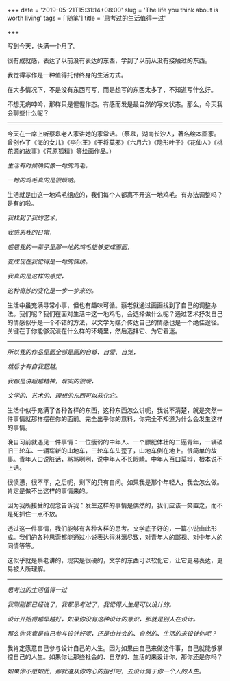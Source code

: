 +++
date = '2019-05-21T15:31:14+08:00'
slug = 'The life you think about is worth living'
tags = ['随笔']
title = '思考过的生活值得一过'

+++

写到今天，快满一个月了。

很有成就感，表达了以前没有表达的东西，学到了以前从没有接触过的东西。

我觉得写作是一种值得托付终身的生活方式。

在大多情况下，不是没有东西可写，而是想写的东西太多了，不知道写什么好。

不想无病呻吟，那样只是惺惺作态。有感而发是最自然的写文状态。那么，今天我会聊些什么呢？

---

今天在一席上听蔡皋老人家讲她的家常话。（蔡皋，湖南长沙人，著名绘本画家。曾创作了《海的女儿》《李尔王》《干将莫邪》《六月六》《隐形叶子》《花仙人》《桃花源的故事》《荒原狐精》等绘画作品。）

*生活有时候确实像一地的鸡毛，*

*一地的鸡毛真的是很烦呐。*

生活就是由这一地鸡毛组成的，我们每个人都离不开这一地鸡毛。有办法调整吗？是有的啦。

*我找到了我的艺术，*

*我感恩我的日常，*

*感恩我的一辈子里那一地的鸡毛能够变成画面，*

*变成现在我觉得是一地的锦绣。*

*我真的是这样的感觉，*

*这种奇妙的变化是一步一步来的。*

生活中虽充满寻常小事，但也有趣味可循。蔡老就通过画画找到了自己的调整办法。我们呢？我们在面对生活中这一地鸡毛，会选择做什么呢？通过艺术抒发自己的情感似乎是一个不错的方法，以文学为媒介传达自己的情感也是一个绝佳途径。关键在于你能够沉浸在什么样的环境里，然后选择它、为它着迷。

---

*所以我的作品里面全部是画的自尊、自爱、自觉，*

*然后才有自我超越。*

*我都是讲超越精神，现实的很硬，*

*文学的、艺术的、理想的东西可以软化它。*

生活中似乎充满了各种各样的东西，这种东西怎么讲呢，我说不清楚，就是突然一件事情就那样摆在你的面前。完全出乎你的意料，你完全不知道为什么会发生这样的事情。

晚自习前就遇见一件事情：一位瘦弱的中年人、一个膘肥体壮的二逼青年，一辆破旧三轮车、一辆崭新的山地车，三轮车车头歪了，山地车倒在地上。很简单的故事。青年人口说脏话，骂骂咧咧，说中年人不长眼睛。中年人百口莫辩，根本说不上话。

很愤懑，很不平，之后呢，剩下的只有自问。如果我是那个年轻人，我会怎么做。肯定是做不出这样的事情来的。

因为我所接受的观念告诉我：发生这样的事情是偶然的，我们应该一笑置之，而不是死抓住一点不放。

透过这一件事情，我们能够有各种各样的思考。文学底子好的，一篇小说由此形成。我们的各种思索都能通过小说表达得淋漓尽致，对青年人的鄙视、对中年人的同情等等。

这似乎就是蔡老讲的，现实是很硬的，文学的东西可以软化它，让它更易表达，更易被人所理解。

---

*思考过的生活值得一过*

*我刚刚都已经说了，我都思考过了，我觉得人生是可以设计的。*

*设计开始得越早越好，如果你没有这种设计的意识，那就是别人在设计。*

*那么你究竟是自己参与设计好呢，还是由社会的、自然的、生活的来设计你呢？*

我肯定愿意自己参与设计自己的人生。因为如果由自己来做这件事，自己就能够掌控自己的人生。如果你让那些社会的、自然的、生活的来设计你，那你还是你吗？

*如果你不愿如此，那就遵从你内心的指引吧，去设计属于你一个人的人生。*
